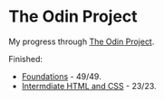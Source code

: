 # The Odin Project
My progress through [The Odin Project](https://www.theodinproject.com).

Finished: 
* [Foundations](https://www.theodinproject.com/paths/foundations/courses/foundations) - 49/49.
* [Intermdiate HTML and CSS](https://www.theodinproject.com/paths/full-stack-javascript/courses/intermediate-html-and-css) - 23/23.
